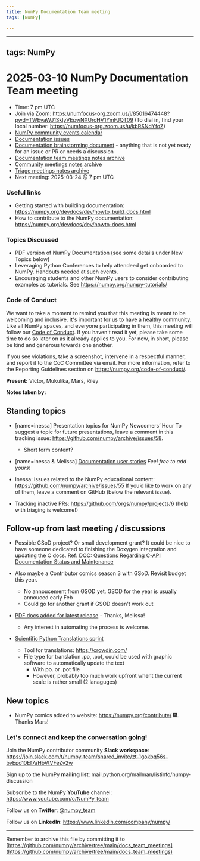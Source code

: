 ```yaml
---
title: NumPy Documentation Team meeting
tags: [NumPy]

---
```


---
tags: NumPy
---

# 2025-03-10 NumPy Documentation Team meeting

- Time: 7 pm UTC
- Join via Zoom: https://numfocus-org.zoom.us/j/85016474448?pwd=TWEvaWJ1SklyVEpwNXUrcHV1YmFJQT09 (To dial in, find your local number: https://numfocus-org.zoom.us/u/kbRSNdYfoZ)
- [NumPy community events calendar](https://scientific-python.org/calendars/)
- [Documentation issues](https://github.com/numpy/numpy/labels/04%20-%20Documentation)
- [Documentation brainstorming document](https://hackmd.io/RdtnQZpLRZqgNRe4gaJ0SA) - anything that is not yet ready for an issue or PR or needs a discussion
- [Documentation team meetings notes archive](https://github.com/numpy/archive/tree/main/docs_team_meetings)
- [Community meetings notes archive](https://github.com/numpy/archive/tree/main/community_meetings)
- [Triage meetings notes archive](https://github.com/numpy/archive/tree/master/triage_meetings)
- Next meeting: 2025-03-24 @ 7 pm UTC

### Useful links

- Getting started with building documentation: https://numpy.org/devdocs/dev/howto_build_docs.html
- How to contribute to the NumPy documentation: https://numpy.org/devdocs/dev/howto-docs.html

### Topics Discussed
- PDF version of NumPy Documentation (see some details under New Topics below)
- Leveraging Python Conferences to help attendeed get onboarded to NumPy. Handouts needed at such events.
- Encouraging students and other NumPy users to consider contributing examples as tutorials. See https://numpy.org/numpy-tutorials/

### Code of Conduct

We want to take a moment to remind you that this meeting is meant to be welcoming and inclusive. It's important for us to have a healthy community. Like all NumPy spaces, and everyone participating in them, this meeting will follow our [Code of Conduct](https://numpy.org/code-of-conduct/). If you haven't read it yet, please take some time to do so later on as it already applies to you. For now, in short, please be kind and generous towards one another. 

If you see violations, take a screenshot, intervene in a respectful manner, and report it to the CoC Committee via email. For more information, refer to the Reporting Guidelines section on https://numpy.org/code-of-conduct/.

**Present:** Victor, Mukulika, Mars, Riley
  

**Notes taken by:**


## Standing topics

- [name=inessa] Presentation topics for NumPy Newcomers’ Hour 
To suggest a topic for future presentations, leave a comment in this tracking issue: https://github.com/numpy/archive/issues/58.
    - Short form content?

- [name=Inessa & Melissa] [Documentation user stories](https://github.com/numpy/numpy/issues/22089)
    *Feel free to add yours!*
    
- Inessa: issues related to the NumPy educational content:
https://github.com/numpy/archive/issues/55
If you’d like to work on any of them, leave a comment on GitHub (below the relevant issue).

- Tracking inactive PRs: https://github.com/orgs/numpy/projects/6 
(help with triaging is welcome!)



## Follow-up from last meeting / discussions

- Possible GSoD project? Or small development grant? It could  be nice to have someone dedicated to finishing the Doxygen integration and updating the C docs. Ref: [DOC: Questions Regarding C-API Documentation Status and Maintenance](https://github.com/numpy/numpy/issues/27576)

- Also maybe a Contributor comics season 3 with GSoD. Revisit budget this year.
    - No annoucement from GSOD yet. GSOD for the year is usually annouced early Feb
    - Could go for another grant if GSOD doesn't work out

- [PDF docs added for latest release](https://github.com/numpy/doc/pull/29) - Thanks, Melissa!
    - Any interest in automating the process is welcome.

- [Scientific Python Translations sprint](https://mail.python.org/archives/list/numpy-discussion@python.org/thread/6LN5F2M7TCIKKA346KV4EN6Q6I627YG2/)
    - Tool for translations: https://crowdin.com/
    - File type for translation .po, .pot, could be used with graphic software to automatically update the text
        - With po. or .pot file
        - However, probably too much work upfront whent the current scale is rather small (2 lanaguges)



## New topics

- NumPy comics added to website: https://numpy.org/contribute/ :fireworks:. Thanks Mars!

### Let's connect and keep the conversation going!
Join the NumPy contributor community **Slack workspace**: https://join.slack.com/t/numpy-team/shared_invite/zt-1gokbq56s-bvEpo10Ef7aHbVtVFeZv2w

Sign up to the NumPy **mailing list**: mail.python.org/mailman/listinfo/numpy-discussion

Subscribe to the NumPy **YouTube** channel: https://www.youtube.com/c/NumPy_team

Follow us on **Twitter**: [@numpy_team](https://twitter.com/numpy_team)

Follow us on **LinkedIn**: https://www.linkedin.com/company/numpy/

---
Remember to archive this file by committing it to 
[https://github.com/numpy/archive/tree/main/docs_team_meetings](https://github.com/numpy/archive/tree/main/docs_team_meetings)